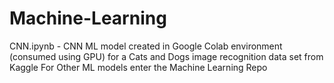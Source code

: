 # Machine-Learning

CNN.ipynb - CNN ML model created in Google Colab environment (consumed using GPU) for a Cats and Dogs image recognition data set from Kaggle
For Other ML models enter the Machine Learning Repo
